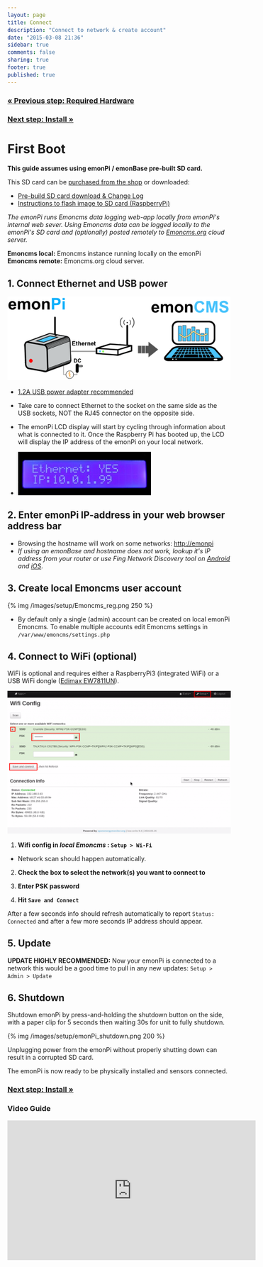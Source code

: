 ```yaml
---
layout: page
title: Connect
description: "Connect to network & create account"
date: "2015-03-08 21:36"
sidebar: true
comments: false
sharing: true
footer: true
published: true
---
```


### [&laquo; Previous step: Required Hardware](/setup/)

### [Next step: Install &raquo;](/setup/install/)

#  First Boot

<p class="note">
<b>This guide assumes using emonPi / emonBase pre-built SD card.</b>
</p>

This SD card can be [purchased from the shop](http://shop.openenergymonitor.com/pre-loaded-emonsd-microsd-card-for-raspberry-pi/) or downloaded:

- [Pre-build SD card download & Change Log](https://github.com/openenergymonitor/emonpi/wiki/emonSD-pre-built-SD-card-Repository-&-Change-Log)
- [Instructions to flash image to SD card (RaspberryPi)](https://www.raspberrypi.org/documentation/installation/installing-images/README.md)

*The emonPi runs Emoncms data logging web-app locally from emonPi's internal web sever.        Using Emoncms data can be logged locally to the emonPi's SD card and (optionally) posted remotely to [Emoncms.org](https://emoncms.org) cloud server.*


<p class="note">
<b>Emoncms local:</b> Emoncms instance running locally on the emonPi
<br>
<b>Emoncms remote:</b> Emoncms.org cloud server.
</p>

## 1. Connect Ethernet and USB power

![emonPi First Boot Etherent](/images/setup/emonpi_ethernet_first_boot.png)

  - [1.2A USB power adapter recommended](http://shop.openenergymonitor.com/power-supplies/)

  - <p class='note warning'> Take care to connect Ethernet to the socket on the same side as the USB sockets, NOT the RJ45 connector on the opposite side.</p>
  - The emonPi LCD display will start by cycling through information about what is connected to it. Once the Raspberry Pi has booted up, the LCD will display the IP address of the emonPi on your local network.
 - ![Ethernet Connected](/images/setup/Etherent_Connected.jpg)


## 2. **Enter emonPi IP-address in your web browser address bar**

- Browsing the hostname will work on some networks: [http://emonpi](http://emonpi)
- *If using an emonBase and hostname does not work, lookup it's IP address from your router or use Fing Network Discovery tool on [Android](https://play.google.com/store/apps/details?id=com.overlook.android.fing&hl=en_GB) and [iOS](https://itunes.apple.com/gb/app/fing-network-scanner/id430921107?mt=8)*.


## 3. **Create local Emoncms user account**

 {% img /images/setup/Emoncms_reg.png 250 %}

  - By default only a single (admin) account can be created on local emonPi Emoncms. To enable multiple accounts edit Emoncms settings in `/var/www/emoncms/settings.php`

## 4. Connect to WiFi (optional)

WiFi is optional and requires either a RaspberryPi3 (integrated WiFi) or a USB WiFi dongle ([Edimax EW7811UN](http://shop.openenergymonitor.com/edimax-usb-wifi-adapter-ew-7811un/)).

![Connect to Wifi](/images/setup/wifi9_0.png)

1. **Wifi config in *local Emoncms* : `Setup > Wi-Fi`**
 - Network scan should happen automatically.

2. **Check the box to select the network(s) you want to connect to**

3. **Enter PSK password**

4. **Hit `Save and Connect`**

After a few seconds info should refresh automatically to report `Status: Connected` and after a few more seconds IP address should appear.

## 5. Update

**UPDATE HIGHLY RECOMMENDED:** Now your emonPi is connected to a network this would be a good time to pull in any new updates: `Setup > Admin > Update`

## 6. Shutdown

Shutdown emonPi by press-and-holding the shutdown button on the side, with a paper clip for 5 seconds then waiting 30s for unit to fully shutdown.

{% img /images/setup/emonPi_shutdown.png 200 %}

<p class='note warning'>
Unplugging power from the emonPi without properly shutting down can result in a corrupted SD card.
</p>

The emonPi is now ready to be physically installed and sensors connected.

### [Next step: Install &raquo;](/setup/install/)

### Video Guide
<div class='videoWrapper'>
<iframe width="560" height="315" src="https://www.youtube.com/embed/77WEj9Q6JEE" frameborder="0" allowfullscreen></iframe>
</div>
